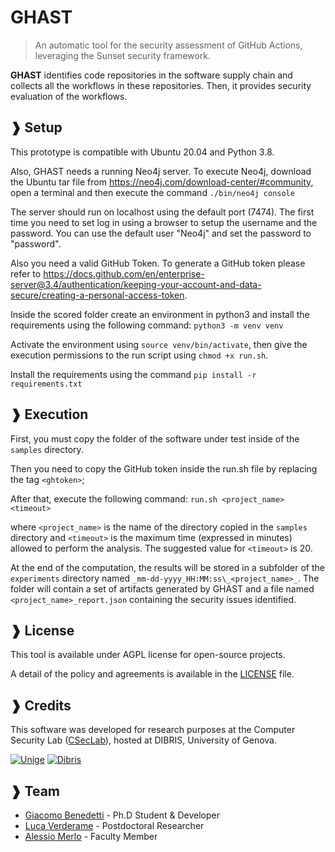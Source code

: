 # GHAST
> An automatic tool for the security assessment of GitHub Actions, leveraging the Sunset security framework.

**GHAST** identifies code repositories in the software supply chain and collects all the workflows in these repositories. Then, it provides security evaluation of the workflows.

## ❱ Setup
This prototype is compatible with Ubuntu 20.04 and Python 3.8.

Also, GHAST needs a running Neo4j server.
To execute Neo4j, download the Ubuntu tar file from https://neo4j.com/download-center/#community, open a terminal and then execute the command `./bin/neo4j console`

The server should run on localhost using the default port (7474). The first time you need to set log in using a browser to setup the username and the password. You can use the default user "Neo4j" and set the password to "password".

Also you need a valid GitHub Token. To generate a GitHub token please refer to https://docs.github.com/en/enterprise-server@3.4/authentication/keeping-your-account-and-data-secure/creating-a-personal-access-token.

Inside the scored folder create an environment in python3 and install the requirements using the following command: `python3 -m venv venv`

Activate the environment using `source venv/bin/activate`, then give the execution permissions to the run script using `chmod +x run.sh`.

Install the requirements using the command `pip install -r requirements.txt`

## ❱ Execution

First, you must copy the folder of the software under test inside of the `samples` directory.

Then you need to copy the GitHub token inside the run.sh file by replacing the tag `<ghtoken>`;

After that, execute the following command: `run.sh <project_name> <timeout>`

where `<project_name>` is the name of the directory copied in the `samples` directory and `<timeout>` is the maximum time (expressed in minutes) allowed to perform the analysis. The suggested value for `<timeout>` is 20.

At the end of the computation, the results will be stored in a subfolder of the `experiments` directory named `_mm-dd-yyyy_HH:MM:ss\_<project_name>_`. The folder will contain a set of artifacts generated by GHAST and a file named `<project_name>_report.json` containing the security issues identified.

## ❱ License

This tool is available under AGPL license for open-source projects.

A detail of the policy and agreements is available in the [LICENSE](LICENSE) file.

## ❱ Credits

This software was developed for research purposes at the Computer Security Lab ([CSecLab](https://csec.it/)), hosted at DIBRIS, University of Genova.


<div align="left"

[![Unige](https://intranet.dibris.unige.it/img/logo_unige.gif)](https://unige.it/en/)
[![Dibris](https://intranet.dibris.unige.it/img/logo_dibris.gif)](https://www.dibris.unige.it/en/)

</div>

## ❱ Team

* [Giacomo Benedetti](https://csec.it/people/giacomo_benedetti/) - Ph.D Student & Developer
* [Luca Verderame](https://csec.it/people/luca_verderame/) - Postdoctoral Researcher
* [Alessio Merlo](https://csec.it/people/alessio_merlo/) - Faculty Member
